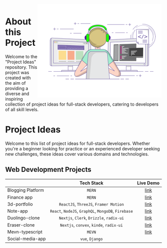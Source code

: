 <img align="right" alt="Coding" width="400" src="https://raw.githubusercontent.com/devSouvik/devSouvik/master/gif3.gif">

# About this Project

Welcome to the "Project Ideas" repository. This project was created with the aim of providing a diverse and inspiring collection of project ideas for full-stack developers, catering to developers of all skill levels.


# Project Ideas
Welcome to this list of project ideas for full-stack developers. Whether you're a beginner looking for practice or an experienced developer seeking new challenges, these ideas cover various domains and technologies.

## Web Development Projects


|               |  Tech Stack | Live Demo |
| :---------------- | :------: | :----: |
| Blogging Platform |   `MERN` | [link](https://ok-blog.netlify.app) |
| Finance app |   `MERN` | [link](https://finance-o1lokey.netlify.app/) |
| 3d-portfolio      |   `ReactJS`, `ThreeJS`, `Framer Motion`   | [link](https://3d-portfolio-okey.netlify.app/) |
|  Note-app  |  `React`, `NodeJS`, `GraphQL`, `MongoDB`, `Firebase`   | [link](https://note-app-o1lkey.netlify.app/) |
| Duolingo-clone |  `Nextjs`, `Clerk`, `Drizzle`, `radix-ui`  | [link](https://hling.vercel.app/) |
| Eraser-clone |  `Nextjs`, `convex`, `kinde`, `radix-ui`   | [link](https://erasor-clone.vercel.app/) |
| Mevn-typescript |  `MEVN`   | [link](https://mevn-typescript.netlify.app/) |
| Social-media-app |  `vue`, `Django`   |  |
